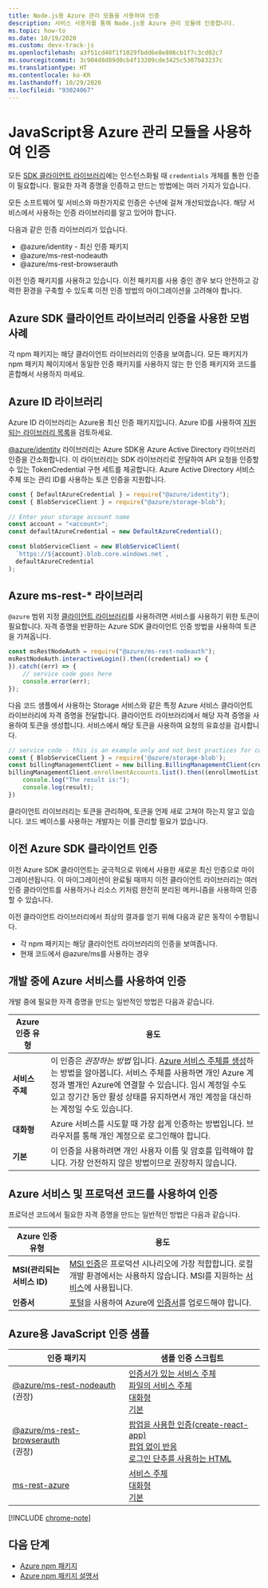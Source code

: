 ```yaml
---
title: Node.js용 Azure 관리 모듈을 사용하여 인증
description: 서비스 사용자를 통해 Node.js용 Azure 관리 모듈에 인증합니다.
ms.topic: how-to
ms.date: 10/19/2020
ms.custom: devx-track-js
ms.openlocfilehash: a3f51cd40f1f1029fbdd6e8e806cb1f7c3cd02c7
ms.sourcegitcommit: 3c904d8d89d0cb4f13209cde3425c5307b83237c
ms.translationtype: HT
ms.contentlocale: ko-KR
ms.lasthandoff: 10/29/2020
ms.locfileid: "93024067"
---
```

# <a name="authenticate-with-the-azure-management-modules-for-javascript"></a>JavaScript용 Azure 관리 모듈을 사용하여 인증

모든 [SDK 클라이언트 라이브러리](../azure-sdk-library-package-index.md)에는 인스턴스화될 때 `credentials` 개체를 통한 인증이 필요합니다. 필요한 자격 증명을 인증하고 만드는 방법에는 여러 가지가 있습니다.

모든 소프트웨어 및 서비스와 마찬가지로 인증은 수년에 걸쳐 개선되었습니다. 해당 서비스에서 사용하는 인증 라이브러리를 알고 있어야 합니다. 

다음과 같은 인증 라이브러리가 있습니다.

* @azure/identity - 최신 인증 패키지
* @azure/ms-rest-nodeauth
* @azure/ms-rest-browserauth

이전 인증 패키지를 사용하고 있습니다. 이전 패키지를 사용 중인 경우 보다 안전하고 강력한 환경을 구축할 수 있도록 이전 인증 방법의 마이그레이션을 고려해야 합니다. 

## <a name="best-practices-with-azure-sdk-client-library-authentication"></a>Azure SDK 클라이언트 라이브러리 인증을 사용한 모범 사례

각 npm 패키지는 해당 클라이언트 라이브러리의 인증을 보여줍니다. 모든 패키지가 npm 패키지 페이지에서 동일한 인증 패키지를 사용하지 않는 한 인증 패키지와 코드를 혼합해서 사용하지 마세요. 

## <a name="azure-identity-library"></a>Azure ID 라이브러리

Azure ID 라이브러리는 Azure용 최신 인증 패키지입니다. Azure ID를 사용하여 [지원되는 라이브러리 목록](https://www.npmjs.com/package/@azure/identity#client-libraries-supporting-authentication-with-azure-identity)을 검토하세요.

[@azure/identity](https://www.npmjs.com/package/@azure/identity) 라이브러리는 Azure SDK용 Azure Active Directory 라이브러리 인증을 간소화합니다. 이 라이브러리는 SDK 라이브러리로 전달하여 API 요청을 인증할 수 있는 TokenCredential 구현 세트를 제공합니다. Azure Active Directory 서비스 주체 또는 관리 ID를 사용하는 토큰 인증을 지원합니다.

```javascript
const { DefaultAzureCredential } = require("@azure/identity");
const { BlobServiceClient } = require("@azure/storage-blob");
 
// Enter your storage account name
const account = "<account>";
const defaultAzureCredential = new DefaultAzureCredential();
 
const blobServiceClient = new BlobServiceClient(
  `https://${account}.blob.core.windows.net`,
  defaultAzureCredential
);
```

## <a name="azure-ms-rest--libraries"></a>Azure ms-rest-* 라이브러리
`@azure` 범위 지정 [클라이언트 라이브러리](../azure-sdk-library-package-index.md#modern-javascripttypescript-libraries)를 사용하려면 서비스를 사용하기 위한 토큰이 필요합니다. 자격 증명을 반환하는 Azure SDK 클라이언트 인증 방법을 사용하여 토큰을 가져옵니다. 

```javascript
const msRestNodeAuth = require("@azure/ms-rest-nodeauth");
msRestNodeAuth.interactiveLogin().then((credential) => {
}).catch((err) => {
    // service code goes here
    console.error(err);
});
```

다음 코드 샘플에서 사용하는 Storage 서비스와 같은 특정 Azure 서비스 클라이언트 라이브러리에 자격 증명을 전달합니다. 클라이언트 라이브러리에서 해당 자격 증명을 사용하여 토큰을 생성합니다. 서비스에서 해당 토큰을 사용하여 요청의 유효성을 검사합니다. 

```javascript
// service code - this is an example only and not best practices for code flow
const { BlobServiceClient } = require('@azure/storage-blob');
const billingManagementClient = new billing.BillingManagementClient(credential, subscriptionId);
billingManagementClient.enrollmentAccounts.list().then((enrollmentList) => {
    console.log("The result is:");
    console.log(result);
})
```

클라이언트 라이브러리는 토큰을 관리하며, 토큰을 언제 새로 고쳐야 하는지 알고 있습니다. 코드 베이스를 사용하는 개발자는 이를 관리할 필요가 없습니다.

## <a name="older-azure-sdk-client-authentication"></a>이전 Azure SDK 클라이언트 인증 

이전 Azure SDK 클라이언트는 궁극적으로 위에서 사용한 새로운 최신 인증으로 마이그레이션됩니다. 이 마이그레이션이 완료될 때까지 이전 클라이언트 라이브러리는 여러 인증 클라이언트를 사용하거나 리소스 키처럼 완전히 분리된 메커니즘을 사용하여 인증할 수 있습니다. 

이전 클라이언트 라이브러리에서 최상의 결과를 얻기 위해 다음과 같은 동작이 수행됩니다. 
* 각 npm 패키지는 해당 클라이언트 라이브러리의 인증을 보여줍니다. 
* 현재 코드에서 @azure/ms를 사용하는 경우

## <a name="authentication-with-azure-services-while-developing"></a>개발 중에 Azure 서비스를 사용하여 인증

개발 중에 필요한 자격 증명을 만드는 일반적인 방법은 다음과 같습니다.

| Azure 인증 유형|용도|
|--|--|
|**서비스 주체**|이 인증은 _권장하는 방법_ 입니다. [Azure 서비스 주체를 생성](node-sdk-azure-authenticate-principal.md)하는 방법을 알아봅니다. 서비스 주체를 사용하면 개인 Azure 계정과 별개인 Azure에 연결할 수 있습니다. 임시 계정일 수도 있고 장기간 동안 활성 상태를 유지하면서 개인 계정을 대신하는 계정일 수도 있습니다.|
| **대화형**| Azure 서비스를 시도할 때 가장 쉽게 인증하는 방법입니다. 브라우저를 통해 개인 계정으로 로그인해야 합니다. |
|**기본**|이 인증을 사용하려면 개인 사용자 이름 및 암호를 입력해야 합니다. 가장 안전하지 않은 방법이므로 권장하지 않습니다.| 

## <a name="authentication-with-azure-services-and-production-code"></a>Azure 서비스 및 프로덕션 코드를 사용하여 인증

프로덕션 코드에서 필요한 자격 증명을 만드는 일반적인 방법은 다음과 같습니다.

|Azure 인증 유형|용도|
|--|--|
|**MSI(관리되는 서비스 ID)**|[MSI 인증](/azure/active-directory/managed-identities-azure-resources/overview)은 프로덕션 시나리오에 가장 적합합니다. 로컬 개발 환경에서는 사용하지 않습니다. MSI를 지원하는 [서비스](/azure/active-directory/managed-identities-azure-resources/services-support-managed-identities)에 사용됩니다.|
|**인증서**|[포털](/azure/cloud-services/cloud-services-configure-ssl-certificate-portal)을 사용하여 Azure에 [인증서](/azure/cloud-services/cloud-services-certs-create)를 업로드해야 합니다.|

## <a name="javascript-authentication-samples-for-azure"></a>Azure용 JavaScript 인증 샘플

|인증 패키지|샘플 인증 스크립트|
|--|--|
|[@azure/ms-rest-nodeauth](https://www.npmjs.com/package/@azure/ms-rest-nodeauth) <br>(권장)|[인증서가 있는 서비스 주체](https://github.com/Azure/ms-rest-nodeauth/blob/master/samples/authFileWithSpCert.ts)<br>[파일의 서비스 주체](https://github.com/Azure/ms-rest-nodeauth/blob/master/samples/authFileWithSpSecret.ts)<br>[대화형](https://github.com/Azure/ms-rest-nodeauth/blob/master/samples/interactivePersonalAccount.ts)<br>[기본](https://github.com/Azure/ms-rest-nodeauth/blob/master/samples/usernamePassword.ts)|
|[@azure/ms-rest-browserauth](https://www.npmjs.com/package/@azure/ms-rest-browserauth)<br>(권장)|[팝업을 사용한 인증(create-react-app)](https://github.com/Azure/ms-rest-browserauth/tree/master/samples/authentication-with-popup)<br>[팝업 없이 반응](https://github.com/Azure/ms-rest-browserauth/tree/master/samples/react-app)<br>[로그인 단추를 사용하는 HTML](https://github.com/Azure/ms-rest-browserauth/tree/master/samples/vanilla)|
|[ms-rest-azure](https://www.npmjs.com/package/ms-rest-azure)|[서비스 주체](https://github.com/Azure/azure-sdk-for-node/blob/master/Documentation/Authentication.md#service-principal-authentication)<br>[대화형](https://github.com/Azure/azure-sdk-for-node/blob/master/Documentation/Authentication.md#interactive-login)<br>[기본](https://github.com/Azure/azure-sdk-for-node/blob/master/Documentation/Authentication.md#basic-authentication)|

[!INCLUDE [chrome-note](../includes/chrome-note.md)]

## <a name="next-steps"></a>다음 단계   

* [Azure npm 패키지](../azure-sdk-library-package-index.md)
* [Azure npm 패키지 설명서](/javascript/api/overview/azure/?view=azure-node-latest)
